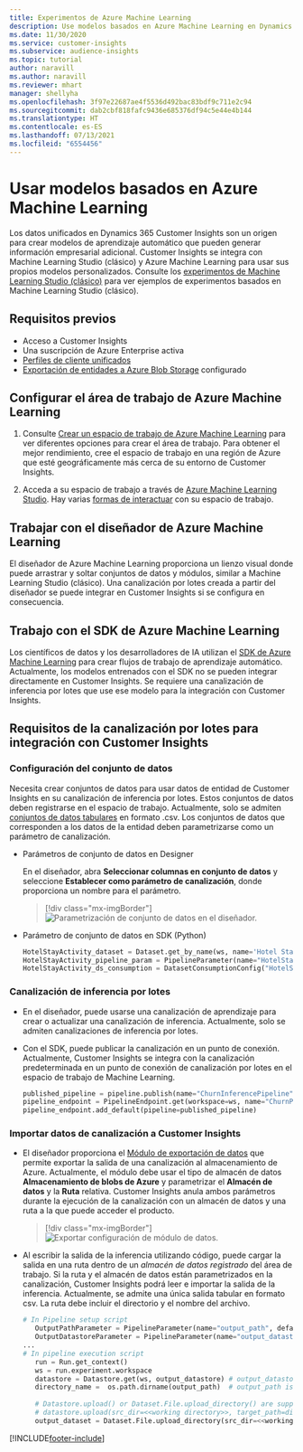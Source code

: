 ```yaml
---
title: Experimentos de Azure Machine Learning
description: Use modelos basados en Azure Machine Learning en Dynamics 365 Customer Insights.
ms.date: 11/30/2020
ms.service: customer-insights
ms.subservice: audience-insights
ms.topic: tutorial
author: naravill
ms.author: naravill
ms.reviewer: mhart
manager: shellyha
ms.openlocfilehash: 3f97e22687ae4f5536d492bac83bdf9c711e2c94
ms.sourcegitcommit: dab2cbf818fafc9436e685376df94c5e44e4b144
ms.translationtype: HT
ms.contentlocale: es-ES
ms.lasthandoff: 07/13/2021
ms.locfileid: "6554456"
---
```

# <a name="use-azure-machine-learning-based-models"></a>Usar modelos basados en Azure Machine Learning

Los datos unificados en Dynamics 365 Customer Insights son un origen para crear modelos de aprendizaje automático que pueden generar información empresarial adicional. Customer Insights se integra con Machine Learning Studio (clásico) y Azure Machine Learning para usar sus propios modelos personalizados. Consulte los [experimentos de Machine Learning Studio (clásico)](machine-learning-studio-experiments.md) para ver ejemplos de experimentos basados en Machine Learning Studio (clásico). 

## <a name="prerequisites"></a>Requisitos previos

- Acceso a Customer Insights
- Una suscripción de Azure Enterprise activa
- [Perfiles de cliente unificados](data-unification.md)
- [Exportación de entidades a Azure Blob Storage](export-azure-blob-storage.md) configurado

## <a name="set-up-azure-machine-learning-workspace"></a>Configurar el área de trabajo de Azure Machine Learning

1. Consulte [Crear un espacio de trabajo de Azure Machine Learning](/azure/machine-learning/concept-workspace#-create-a-workspace) para ver diferentes opciones para crear el área de trabajo. Para obtener el mejor rendimiento, cree el espacio de trabajo en una región de Azure que esté geográficamente más cerca de su entorno de Customer Insights.

1. Acceda a su espacio de trabajo a través de [Azure Machine Learning Studio](https://ml.azure.com/). Hay varias [formas de interactuar](/azure/machine-learning/concept-workspace#tools-for-workspace-interaction) con su espacio de trabajo.

## <a name="work-with-azure-machine-learning-designer"></a>Trabajar con el diseñador de Azure Machine Learning

El diseñador de Azure Machine Learning proporciona un lienzo visual donde puede arrastrar y soltar conjuntos de datos y módulos, similar a Machine Learning Studio (clásico). Una canalización por lotes creada a partir del diseñador se puede integrar en Customer Insights si se configura en consecuencia. 
   
## <a name="working-with-azure-machine-learning-sdk"></a>Trabajo con el SDK de Azure Machine Learning

Los científicos de datos y los desarrolladores de IA utilizan el [SDK de Azure Machine Learning](/python/api/overview/azure/ml/?preserve-view=true&view=azure-ml-py) para crear flujos de trabajo de aprendizaje automático. Actualmente, los modelos entrenados con el SDK no se pueden integrar directamente en Customer Insights. Se requiere una canalización de inferencia por lotes que use ese modelo para la integración con Customer Insights.

## <a name="batch-pipeline-requirements-to-integrate-with-customer-insights"></a>Requisitos de la canalización por lotes para integración con Customer Insights

### <a name="dataset-configuration"></a>Configuración del conjunto de datos

Necesita crear conjuntos de datos para usar datos de entidad de Customer Insights en su canalización de inferencia por lotes. Estos conjuntos de datos deben registrarse en el espacio de trabajo. Actualmente, solo se admiten [conjuntos de datos tabulares](/azure/machine-learning/how-to-create-register-datasets#tabulardataset) en formato .csv. Los conjuntos de datos que corresponden a los datos de la entidad deben parametrizarse como un parámetro de canalización.
   
* Parámetros de conjunto de datos en Designer
   
     En el diseñador, abra **Seleccionar columnas en conjunto de datos** y seleccione **Establecer como parámetro de canalización**, donde proporciona un nombre para el parámetro.

     > [!div class="mx-imgBorder"]
     > ![Parametrización de conjunto de datos en el diseñador.](media/intelligence-designer-dataset-parameters.png "Parámetrización de conjunto de datos en el diseñador")
   
* Parámetro de conjunto de datos en SDK (Python)
   
   ```python
   HotelStayActivity_dataset = Dataset.get_by_name(ws, name='Hotel Stay Activity Data')
   HotelStayActivity_pipeline_param = PipelineParameter(name="HotelStayActivity_pipeline_param", default_value=HotelStayActivity_dataset)
   HotelStayActivity_ds_consumption = DatasetConsumptionConfig("HotelStayActivity_dataset", HotelStayActivity_pipeline_param)
   ```

### <a name="batch-inference-pipeline"></a>Canalización de inferencia por lotes
  
* En el diseñador, puede usarse una canalización de aprendizaje para crear o actualizar una canalización de inferencia. Actualmente, solo se admiten canalizaciones de inferencia por lotes.

* Con el SDK, puede publicar la canalización en un punto de conexión. Actualmente, Customer Insights se integra con la canalización predeterminada en un punto de conexión de canalización por lotes en el espacio de trabajo de Machine Learning.
   
   ```python
   published_pipeline = pipeline.publish(name="ChurnInferencePipeline", description="Published Churn Inference pipeline")
   pipeline_endpoint = PipelineEndpoint.get(workspace=ws, name="ChurnPipelineEndpoint") 
   pipeline_endpoint.add_default(pipeline=published_pipeline)
   ```

### <a name="import-pipeline-data-into-customer-insights"></a>Importar datos de canalización a Customer Insights

* El diseñador proporciona el [Módulo de exportación de datos](/azure/machine-learning/algorithm-module-reference/export-data) que permite exportar la salida de una canalización al almacenamiento de Azure. Actualmente, el módulo debe usar el tipo de almacén de datos **Almacenamiento de blobs de Azure** y parametrizar el **Almacén de datos** y la **Ruta** relativa. Customer Insights anula ambos parámetros durante la ejecución de la canalización con un almacén de datos y una ruta a la que puede acceder el producto.
   > [!div class="mx-imgBorder"]
   > ![Exportar configuración de módulo de datos.](media/intelligence-designer-importdata.png "Exportar configuración de módulo de datos")
   
* Al escribir la salida de la inferencia utilizando código, puede cargar la salida en una ruta dentro de un *almacén de datos registrado* del área de trabajo. Si la ruta y el almacén de datos están parametrizados en la canalización, Customer Insights podrá leer e importar la salida de la inferencia. Actualmente, se admite una única salida tabular en formato csv. La ruta debe incluir el directorio y el nombre del archivo.

   ```python
   # In Pipeline setup script
      OutputPathParameter = PipelineParameter(name="output_path", default_value="HotelChurnOutput/HotelChurnOutput.csv")
      OutputDatastoreParameter = PipelineParameter(name="output_datastore", default_value="workspaceblobstore")
   ...
   # In pipeline execution script
      run = Run.get_context()
      ws = run.experiment.workspace
      datastore = Datastore.get(ws, output_datastore) # output_datastore is parameterized
      directory_name =  os.path.dirname(output_path)  # output_path is parameterized.
      
      # Datastore.upload() or Dataset.File.upload_directory() are supported methods to uplaod the data
      # datastore.upload(src_dir=<<working directory>>, target_path=directory_name, overwrite=False, show_progress=True)
      output_dataset = Dataset.File.upload_directory(src_dir=<<working directory>>, target = (datastore, directory_name)) # Remove trailing "/" from directory_name
   ```


[!INCLUDE[footer-include](../includes/footer-banner.md)]